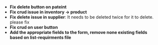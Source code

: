 - **Fix delete button on pateint**
- **Fix crud issue in inventory -> product**
- **Fix delete issue in supplier**: It needs to be deleted twice for it to delete. please fix
- **Fix crud on user button**
- **Add the appropriate fields to the form, remove none existing fields based on list-requirments file**

